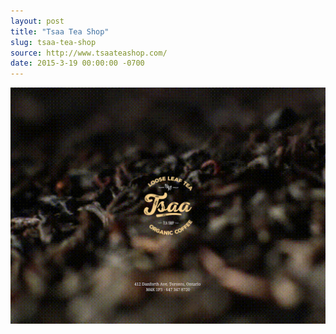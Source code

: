 ```yaml
---
layout: post
title: "Tsaa Tea Shop"
slug: tsaa-tea-shop
source: http://www.tsaateashop.com/
date: 2015-3-19 00:00:00 -0700
---
```


<img src="/assets/img/screenshots/tsaa-tea-shop.jpg">
